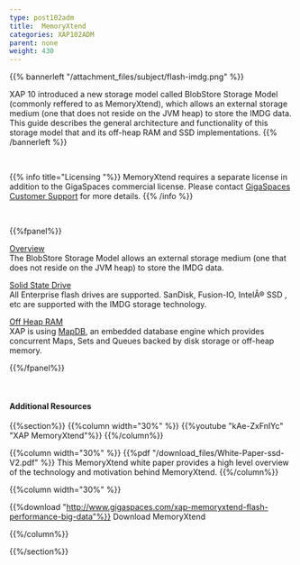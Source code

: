 ```yaml
---
type: post102adm
title:  MemoryXtend
categories: XAP102ADM
parent: none
weight: 430
---
```




{{% bannerleft "/attachment_files/subject/flash-imdg.png" %}}

XAP 10 introduced a new storage model called BlobStore Storage Model (commonly reffered to as MemoryXtend), which allows an external storage medium (one that does not reside on the JVM heap) to store the IMDG data. This guide describes the general architecture and functionality of this storage model that and its off-heap RAM and SSD implementations.
{{% /bannerleft %}}


<br>

{{% info title="Licensing "%}}
MemoryXtend requires a separate license in addition to the GigaSpaces commercial license. Please contact [GigaSpaces Customer Support](http://www.gigaspaces.com/content/customer-support-services) for more details.
{{% /info %}}

<br>


{{%fpanel%}}

[Overview](./memoryxtend-overview.html)<br>
The BlobStore Storage Model allows an external storage medium (one that does not reside on the JVM heap) to store the IMDG data.

[Solid State Drive](./memoryxtend-ssd.html)<br>
All Enterprise flash drives are supported. SanDisk, Fusion-IO, IntelÂ® SSD , etc are supported with the IMDG storage technology.

[Off Heap RAM](./memoryxtend-ohr.html)<br>
XAP is using [MapDB](http://www.mapdb.org/), an embedded database engine which provides concurrent Maps, Sets and Queues backed by disk storage or off-heap memory.

{{%/fpanel%}}

<br>

#### Additional Resources

{{%section%}}
{{%column width="30%"  %}}
{{%youtube "kAe-ZxFnIYc"  "XAP MemoryXtend"%}}
{{%/column%}}

{{%column width="30%"  %}}
{{%pdf "/download_files/White-Paper-ssd-V2.pdf" %}}
This MemoryXtend white paper provides a high level overview of the technology and motivation behind MemoryXtend.
{{%/column%}}

{{%column width="30%"  %}}

{{%download "http://www.gigaspaces.com/xap-memoryxtend-flash-performance-big-data"%}}  Download MemoryXtend


{{%/column%}}

{{%/section%}}

